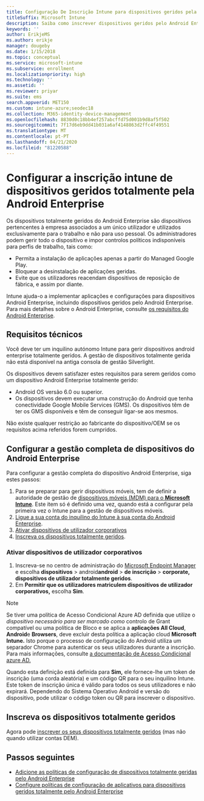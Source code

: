 ```yaml
---
title: Configuração De Inscrição Intune para dispositivos geridos pela Android Enterprise
titleSuffix: Microsoft Intune
description: Saiba como inscrever dispositivos geridos pelo Android Enterprise em Intune.
keywords: ''
author: ErikjeMS
ms.author: erikje
manager: dougeby
ms.date: 1/15/2018
ms.topic: conceptual
ms.service: microsoft-intune
ms.subservice: enrollment
ms.localizationpriority: high
ms.technology: ''
ms.assetid: ''
ms.reviewer: priyar
ms.suite: ems
search.appverid: MET150
ms.custom: intune-azure;seodec18
ms.collection: M365-identity-device-management
ms.openlocfilehash: 8830d0c18bb4ef257abcffd75d001b9d8af5f502
ms.sourcegitcommit: 7f17d6eb9dd41b031a6af4148863d2ffc4f49551
ms.translationtype: MT
ms.contentlocale: pt-PT
ms.lasthandoff: 04/21/2020
ms.locfileid: "81220588"
---
```

# <a name="set-up-intune-enrollment-of-android-enterprise-fully-managed-devices"></a>Configurar a inscrição intune de dispositivos geridos totalmente pela Android Enterprise 

Os dispositivos totalmente geridos do Android Enterprise são dispositivos pertencentes à empresa associados a um único utilizador e utilizados exclusivamente para o trabalho e não para uso pessoal. Os administradores podem gerir todo o dispositivo e impor controlos políticos indisponíveis para perfis de trabalho, tais como:
- Permita a instalação de aplicações apenas a partir do Managed Google Play.
- Bloquear a desinstalação de aplicações geridas.
- Evite que os utilizadores reacendam dispositivos de reposição de fábrica, e assim por diante.

Intune ajuda-o a implementar aplicações e configurações para dispositivos Android Enterprise, incluindo dispositivos geridos pelo Android Enterprise. Para mais detalhes sobre o Android Enterprise, consulte [os requisitos do Android Enterprise](https://support.google.com/work/android/answer/6174145?hl=en&ref_topic=6151012).

## <a name="technical-requirements"></a>Requisitos técnicos

Você deve ter um inquilino autónomo Intune para gerir dispositivos android enterprise totalmente geridos. A gestão de dispositivos totalmente gerida não está disponível na antiga consola de gestão Silverlight.

Os dispositivos devem satisfazer estes requisitos para serem geridos como um dispositivo Android Enterprise totalmente gerido:

- Android OS versão 6.0 ou superior.
- Os dispositivos devem executar uma construção do Android que tenha conectividade Google Mobile Services (GMS). Os dispositivos têm de ter os GMS disponíveis e têm de conseguir ligar-se aos mesmos.

Não existe qualquer restrição ao fabricante do dispositivo/OEM se os requisitos acima referidos forem cumpridos.

## <a name="set-up-android-enterprise-fully-managed-device-management"></a>Configurar a gestão completa de dispositivos do Android Enterprise

Para configurar a gestão completa do dispositivo Android Enterprise, siga estes passos:

1. Para se preparar para gerir dispositivos móveis, tem de definir a autoridade de gestão de [dispositivos móveis (MDM) para o **Microsoft Intune**](../fundamentals/mdm-authority-set.md). Este item só é definido uma vez, quando está a configurar pela primeira vez o Intune para a gestão de dispositivos móveis.
2. [Ligue a sua conta do inquilino do Intune à sua conta do Android Enterprise](connect-intune-android-enterprise.md).
3. [Ativar dispositivos de utilizador corporativos](#enable-corporate-owned-user-devices)
4. [Inscreva os dispositivos totalmente geridos](#enroll-the-fully-managed-devices).

### <a name="enable-corporate-owned-user-devices"></a>Ativar dispositivos de utilizador corporativos

1. Inscreva-se no centro de administração do [Microsoft Endpoint Manager](https://go.microsoft.com/fwlink/?linkid=2109431) e escolha **dispositivos** > android**android** > **de inscrição**  > **corporate, dispositivos de utilizador totalmente geridos**.
2. Em **Permitir que os utilizadores matriculem dispositivos de utilizador corporativos,** escolha **Sim**.

> [!NOTE]
> Se tiver uma política de Acesso Condicional Azure AD definida que utilize o *dispositivo necessário para ser marcado como* controlo de Grant compatível ou uma política de Bloco e se aplica a **aplicações All Cloud**, **Android**e **Browsers**, deve excluir desta política a aplicação cloud **Microsoft Intune.** Isto porque o processo de configuração do Android utiliza um separador Chrome para autenticar os seus utilizadores durante a inscrição. Para mais informações, consulte [a documentação de Acesso Condicional azure AD.](https://docs.microsoft.com/azure/active-directory/conditional-access/)

Quando esta definição está definida para **Sim,** ele fornece-lhe um token de inscrição (uma corda aleatória) e um código QR para o seu inquilino Intune. Este token de inscrição única é válido para todos os seus utilizadores e não expirará. Dependendo do Sistema Operativo Android e versão do dispositivo, pode utilizar o código token ou QR para inscrever o dispositivo.

## <a name="enroll-the-fully-managed-devices"></a>Inscreva os dispositivos totalmente geridos
Agora pode [inscrever os seus dispositivos totalmente geridos](android-dedicated-devices-fully-managed-enroll.md) (mas não quando utilizar contas DEM).

## <a name="next-steps"></a>Passos seguintes
- [Adicione as políticas de configuração de dispositivos totalmente geridas pelo Android Enterprise](../configuration/device-restrictions-android-for-work.md#device-owner-only)
- [Configure políticas de configuração de aplicativos para dispositivos geridos totalmente pelo Android Enterprise](../apps/app-configuration-policies-use-android.md)

